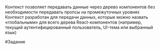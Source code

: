 Контекст позволяет передавать данные через дерево компонентов без необходимости передавать пропсы на промежуточных уровнях\
Контекст разработан для передачи данных, которые можно назвать «глобальными» для всего дерева React-компонентов (например, текущий аутентифицированный пользователь, UI-тема или выбранный язык)

#Задание
